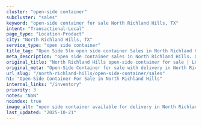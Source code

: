 ```yaml
---
cluster: "open-side container"
subcluster: "sales"
keyword: "open-side container for sale North Richland Hills, TX"
intent: "Transactional-Local"
page_type: "Location-Product"
city: "North Richland Hills, TX"
service_type: "open side container"
title_tag: "Open Side 5lm open side container Sales in North Richland Hills | LC Container"
meta_description: "open side container sales in North Richland Hills. Open side containers for oversized cargo. Fast delivery, competitive pricing. Serving open side container area. Quote ID: 6RQ. Call (214) 524-4168 for your free quote today."
original_title: "North Richland Hills open-side container for sale | LC"
original_meta: "Open-Side Container for sale with delivery in North Richland Hills, TX. LC Container — local Since 2003. Get pricing today."
url_slug: "/north-richland-hills/open-side-container/sales"
h1: "Open-Side Container For Sale in North Richland Hills"
internal_links: "/inventory"
priority: 3
notes: "NaN"
noindex: true
image_alt: "open side container available for delivery in North Richland Hills"
last_updated: "2025-10-21"
---
```


<!-- TODO: Add unique city/inventory copy, images, and internal links here. -->
